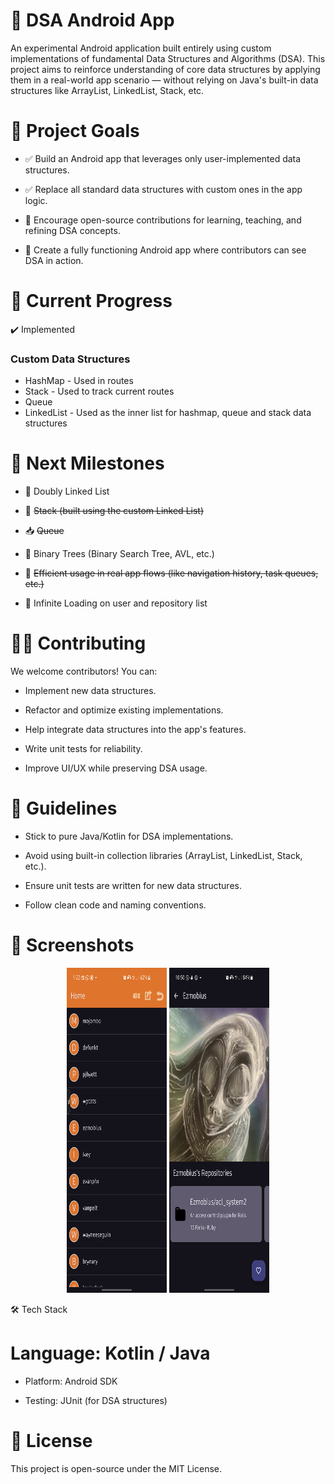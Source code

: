 # 📱 DSA Android App

An experimental Android application built entirely using custom implementations of fundamental Data Structures and Algorithms (DSA). This project aims to reinforce understanding of core data structures by applying them in a real-world app scenario — without relying on Java's built-in data structures like ArrayList, LinkedList, Stack, etc.

# 🚀 Project Goals

- ✅ Build an Android app that leverages only user-implemented data structures.

- ✅ Replace all standard data structures with custom ones in the app logic.

- 📌 Encourage open-source contributions for learning, teaching, and refining DSA concepts.

- 📱 Create a fully functioning Android app where contributors can see DSA in action.

# 📂 Current Progress
✔️ Implemented

### Custom Data Structures
- HashMap - Used in routes
- Stack - Used to track current routes
- Queue
- LinkedList - Used as the inner list for hashmap, queue and stack data structures

# 🧭 Next Milestones

- 🔁 Doubly Linked List

- 🧱 ~~Stack (built using the custom Linked List)~~

- 📥 ~~Queue~~

- 🌳 Binary Trees (Binary Search Tree, AVL, etc.)

- 🧠 ~~Efficient usage in real app flows (like navigation history, task queues, etc.)~~

- 🧠 Infinite Loading on user and repository list


# 👨‍💻 Contributing

We welcome contributors! You can:

- Implement new data structures.

- Refactor and optimize existing implementations.

- Help integrate data structures into the app's features.

- Write unit tests for reliability.

- Improve UI/UX while preserving DSA usage.

# 📌 Guidelines

- Stick to pure Java/Kotlin for DSA implementations.

- Avoid using built-in collection libraries (ArrayList, LinkedList, Stack, etc.).

- Ensure unit tests are written for new data structures.

- Follow clean code and naming conventions.

# 📸 Screenshots
<p align="center">
  <img src="media/Screenshot_20250708_012307.png" alt="Main Screen" width="160" height="520">
  <img src="media/Screenshot_20250719_225005.png" alt="Main Screen" width="160" height="520">
</p>

🛠️ Tech Stack

# Language: Kotlin / Java

- Platform: Android SDK

- Testing: JUnit (for DSA structures)

# 📄 License

This project is open-source under the MIT License.
